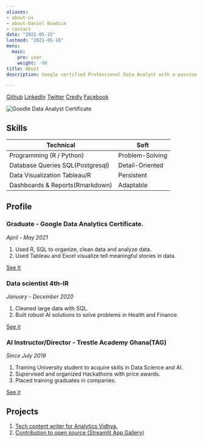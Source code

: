 ```yaml
---
aliases:
- about-us
- about-Daniel Boadzie
- contact
date: "2021-05-15"
lastmod: "2021-05-16"
menu:
  main:
    pre: user
    weight: -90
title: About
description: Google certified Professional Data Analyst with a passion for data and discovering insights that inform decisions.

---
```


[Github](https://github.com/Boadzie)
[LinkedIn](https://www.linkedin.com/in/daniel-boadzie-5ab68213a/)
[Twitter](https://twitter.com/boadzie)
[Credly](https://www.credly.com/users/daniel-boadzie/badges)
[Facebook](https://web.facebook.com/profile.php?id=100006259099181&_rdc=1&_rdr)


![Goodle Data Analyst Certificate](https://images.credly.com/size/340x340/images/75a78e9d-9a9b-4b62-906d-8a48017e2afe/Google_Certs_DA.png)


## Skills

Technical                         | Soft
----------------------------------|------------------------------------
 Programming (R / Python)         | Problem-Solving 
 Database Queries SQL(Postgresql) | Detail-Oriented
 Data Visualization Tableau/R     | Persistent
 Dashboards & Reports(Rmarkdown)  | Adaptable
 
 
## Profile

### **Graduate - Google Data Analytics Certificate.**
_April - May 2021_

1. Used R, SQL to organize, clean data and analyze data.
2. Used Tableau and Excel visualize
tell meaningful stories in data.

[See It](https://coursera.org/share/33b0edc7b4dfb09036d7c7d91dae84d6)


### **Data scientist 4th-IR**
_January - December 2020_

1. Cleaned large data with SQL. 
2. Built robust AI solutions to solve problems in Health and Finance.

[See it](https://www.4th-ir.com/)


### **AI Instructor/Director - Trestle Academy Ghana(TAG)**
_Since July 2019_

1. Training University student to acquire skills in Data Science and AI.
2. Supervised and organized Hackathons with price awards.
3. Placed training graduates in companies.


[See it](https://www.trestleacademy.club/)


 ## Projects
 
 1. [Tech content writer for Analytics Vidhya.](https://medium.com/analytics-vidhya/streamlit-the-awesome-new-way-to-deploy-data-science-machine-learning-apps-6929737b7a68)
 2. [Contribution to open source (Streamlit App Gallery)](https://awesome-streamlit.org/)